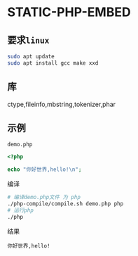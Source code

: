 # STATIC-PHP-EMBED

## 要求`linux`

```sh
sudo apt update
sudo apt install gcc make xxd
```

## 库

ctype,fileinfo,mbstring,tokenizer,phar

## 示例

`demo.php`

```php
<?php

echo "你好世界,hello!\n";
```

编译

```sh
# 编译demo.php文件 为 php
./php-compile/compile.sh demo.php php
# 运行php
./php
```

结果

`你好世界,hello!`